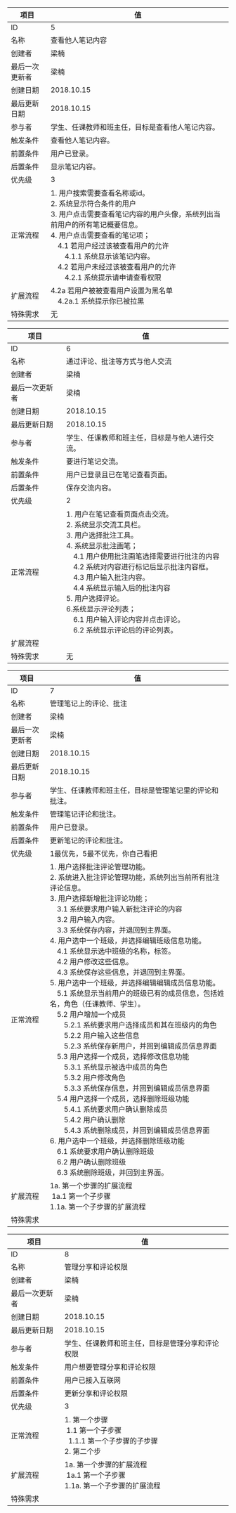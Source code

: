 | 项目           | 值                             |
| -------------- | ------------------------------ |
| ID             | 5                              |
| 名称           | 查看他人笔记内容               |
| 创建者         | 梁楠                     |
| 最后一次更新者 | 梁楠                     |
| 创建日期       | 2018.10.15                 |
| 最后更新日期   | 2018.10.15            |
| 参与者         | 学生、任课教师和班主任，目标是查看他人笔记内容。 |
| 触发条件       | 查看他人笔记内容。 |
| 前置条件       | 用户已登录。 |
| 后置条件       | 显示笔记内容。 |
| 优先级         | 3 |
| 正常流程 | 1. 用户搜索需要查看名称或id。<br/>2. 系统显示符合条件的用户<br/>3. 用户点击需要查看笔记内容的用户头像，系统列出当前用户的所有笔记概要信息。<br/>4. 用户点击需要查看的笔记项；<br/>&emsp;4.1 若用户经过该被查看用户的允许<br/>&emsp;&emsp;4.1.1 系统显示该笔记内容。<br/>&emsp;4.2 若用户未经过该被查看用户的允许<br/>&emsp;&emsp;4.2.1 系统提示请申请查看权限 |
| 扩展流程 | 4.2a 若用户被被查看用户设置为黑名单<br/>&emsp;4.2a.1 系统提示你已被拉黑<br/> |
| 特殊需求 | 无 |


| 项目           | 值                             |
| -------------- | ------------------------------ |
| ID             | 6                             |
| 名称           | 通过评论、批注等方式与他人交流 |
| 创建者         | 梁楠                     |
| 最后一次更新者 | 梁楠                     |
| 创建日期       | 2018.10.15                 |
| 最后更新日期   | 2018.10.15             |
| 参与者         | 学生、任课教师和班主任，目标是与他人进行交流。 |
| 触发条件       | 要进行笔记交流。 |
| 前置条件       | 用户已登录且已在笔记查看页面。 |
| 后置条件       | 保存交流内容。 |
| 优先级         | 2 |
| 正常流程 | 1. 用户在笔记查看页面点击交流。<br/>2. 系统显示交流工具栏。<br/>3. 用户选择批注工具。<br/>4. 系统显示批注画笔；<br/>&emsp;4.1 用户使用批注画笔选择需要进行批注的内容<br/>&emsp;4.2 系统对内容进行标记后显示批注内容框。<br/>&emsp;4.3 用户输入批注内容。<br/>&emsp;4.4 系统显示输入后的批注内容<br/>5. 用户选择评论。<br/>6.系统显示评论列表；<br/>&emsp;6.1 用户输入评论内容并点击评论。<br/>&emsp;6.2 系统显示评论后的评论列表。 |
| 扩展流程 |  |
| 特殊需求 | 无 |

| 项目           | 值                             |
| -------------- | ------------------------------ |
| ID             | 7                             |
| 名称           | 管理笔记上的评论、批注    |
| 创建者         | 梁楠                     |
| 最后一次更新者 | 梁楠                     |
| 创建日期       | 2018.10.15                 |
| 最后更新日期   | 2018.10.15             |
| 参与者         | 学生、任课教师和班主任，目标是管理笔记里的评论和批注。 |
| 触发条件       | 管理笔记评论和批注。 |
| 前置条件       | 用户已登录。 |
| 后置条件       | 更新笔记的评论和批注。 |
| 优先级         | 1最优先，5最不优先，你自己看把 |
| 正常流程 | 1. 用户选择批注评论管理功能。<br/>2. 系统进入批注评论管理功能，系统列出当前所有批注评论信息。<br/>3. 用户选择新增批注评论功能；<br/>&emsp;3.1 系统要求用户输入新批注评论的内容<br/>&emsp;3.2 用户输入内容。<br/>&emsp;3.3 系统保存内容，并退回到主界面。<br/>4. 用户选中一个班级，并选择编辑班级信息功能。<br/>&emsp;4.1 系统显示选中班级的名称，标签。<br/>&emsp;4.2 用户修改这些信息。<br/>&emsp;4.3 系统保存这些信息，并退回到主界面。<br/>5. 用户选中一个班级，并选择编辑编辑成员信息功能。<br/>&emsp;5.1 系统显示当前用户的班级已有的成员信息，包括姓名，角色（任课教师、学生）。<br/>&emsp;5.2 用户增加一个成员<br/>&emsp;&emsp;5.2.1 系统要求用户选择成员和其在班级内的角色<br/>&emsp;&emsp;5.2.2 用户输入这些信息<br/>&emsp;&emsp;5.2.3 系统保存新用户，并回到编辑成员信息界面<br/>&emsp;5.3 用户选择一个成员，选择修改信息功能<br/>&emsp;&emsp;5.3.1 系统显示被选中成员的角色<br/>&emsp;&emsp;5.3.2 用户修改角色<br/>&emsp;&emsp;5.3.3 系统保存信息，并回到编辑成员信息界面<br/>&emsp;5.4 用户选择一个成员，选择删除班级功能<br/>&emsp;&emsp;5.4.1 系统要求用户确认删除成员<br/>&emsp;&emsp;5.4.2 用户确认删除<br/>&emsp;&emsp;5.4.3 系统删除成员，并回到编辑成员信息界面<br/>6. 用户选中一个班级，并选择删除班级功能<br/>&emsp;6.1 系统要求用户确认删除班级<br/>&emsp;6.2 用户确认删除班级<br/>&emsp;6.3 系统删除班级，并回到主界面。 |
| 扩展流程 | 1a. 第一个步骤的扩展流程<br/>&nbsp;1a.1 第一个子步骤<br/> 1.1a. 第一个子步骤的扩展流程|
| 特殊需求 |  |


| 项目           | 值                             |
| -------------- | ------------------------------ |
| ID             | 8                             |
| 名称           | 管理分享和评论权限      |
| 创建者         | 梁楠                |
| 最后一次更新者 | 梁楠                     |
| 创建日期       | 2018.10.15                 |
| 最后更新日期   | 2018.10.15        |
| 参与者         | 学生、任课教师和班主任，目标是管理分享和评论权限 |
| 触发条件       | 用户想要管理分享和评论权限 |
| 前置条件       | 用户已接入互联网 |
| 后置条件       | 更新分享和评论权限 |
| 优先级         | 3 |
| 正常流程 | 1. 第一个步骤<br/>&nbsp;1.1 第一个子步骤<br/>&nbsp;&nbsp;1.1.1 第一个子步骤的子步骤<br>2. 第二个步|
| 扩展流程 | 1a. 第一个步骤的扩展流程<br/>&nbsp;1a.1 第一个子步骤<br/> 1.1a. 第一个子步骤的扩展流程|
| 特殊需求 |  |